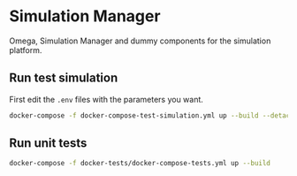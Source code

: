 # Simulation Manager

Omega, Simulation Manager and dummy components for the simulation platform.

## Run test simulation

First edit the `.env` files with the parameters you want.

```bash
docker-compose -f docker-compose-test-simulation.yml up --build --detach
```

## Run unit tests

```bash
docker-compose -f docker-tests/docker-compose-tests.yml up --build
```
